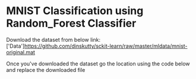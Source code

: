 # MNIST Classification using Random_Forest Classifier

Download the dataset from below link:
['Data']https://github.com/dinskutty/sckit-learn/raw/master/mldata/mnist-original.mat


Once you've downloaded the dataset go the location using the code below and replace the downloaded file